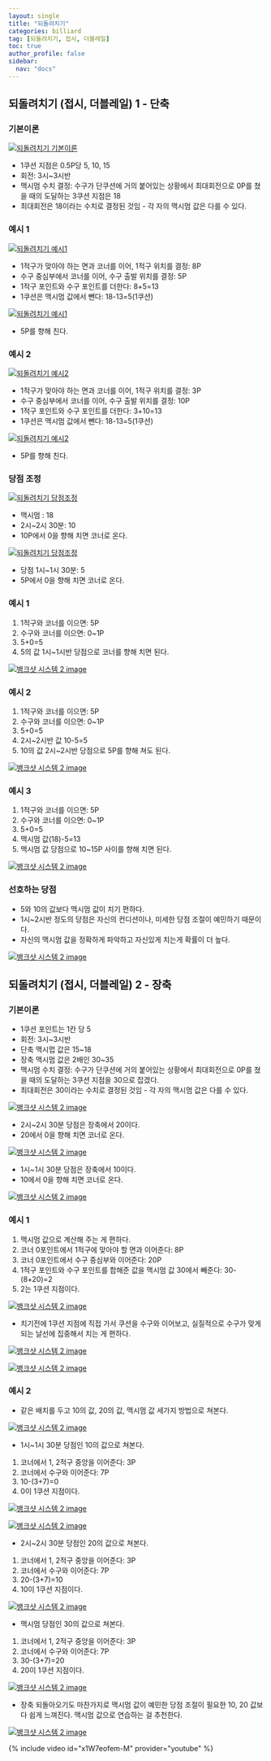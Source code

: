 ```yaml
---
layout: single
title: "되돌려치기"
categories: billiard
tag: [되돌려치기, 접시, 더블레일] 
toc: true
author_profile: false
sidebar:
  nav: "docs"
---
```


## 되돌려치기 (접시, 더블레일) 1 - 단축

### 기본이론
[![되돌려치기 기본이론](/images/되돌려치기_기본이론.png)](/images/되돌려치기_기본이론.png)
- 1쿠션 지점은 0.5P당 5, 10, 15
- 회전: 3시~3시반
- 맥시멈 수치 결정: 수구가 단쿠션에 거의 붙어있는 상황에서 최대회전으로 0P를 쳤을 때의 도달하는 3쿠션 지점은 18
- 최대회전은 18이라는 수치로 결정된 것임 - 각 자의 맥시멈 값은 다를 수 있다.

### 예시 1
[![되돌려치기 예시1](/images/되돌려치기_예시1.png)](/images/되돌려치기_예시1.png)
- 1적구가 맞아야 하는 면과 코너를 이어, 1적구 위치를 결정: 8P
- 수구 중심부에서 코너를 이어, 수구 출발 위치를 결정: 5P
- 1적구 포인트와 수구 포인트를 더한다: 8+5=13
- 1쿠션은 맥시멈 값에서 뺀다: 18-13=5(1쿠션)

[![되돌려치기 예시1](/images/되돌려치기_예시1-2.png)](/images/되돌려치기_예시1-2.png)
- 5P를 향해 친다.

### 예시 2
[![되돌려치기 예시2](/images/되돌려치기_예시2.png)](/images/되돌려치기_예시2.png)
- 1적구가 맞아야 하는 면과 코너를 이어, 1적구 위치를 결정: 3P
- 수구 중심부에서 코너를 이어, 수구 출발 위치를 결정: 10P
- 1적구 포인트와 수구 포인트를 더한다: 3+10=13
- 1쿠션은 맥시멈 값에서 뺀다: 18-13=5(1쿠션)

[![되돌려치기 예시2](/images/되돌려치기_예시2-2.png)](/images/되돌려치기_예시2-2.png)
- 5P를 향해 친다.

### 당점 조정
[![되돌려치기 당점조정](/images/당점조정1.png)](/images/당점조정1.png)
- 맥시멈 : 18
- 2시~2시 30분: 10
- 10P에서 0을 향해 치면 코너로 온다.

[![되돌려치기 당점조정](/images/당점조정2.png)](/images/당점조정2.png)
- 당점 1시~1시 30분: 5
- 5P에서 0을 향해 치면 코너로 온다.

### 예시 1

1. 1적구와 코너를 이으면: 5P
2. 수구와 코너를 이으면: 0~1P
3. 5+0=5
4. 5의 값 1시~1시반 당점으로 코너를 향해 치면 된다.

[![뱅크샷 시스템 2 image](https://slid-users-assets-v1-seoul.s3.ap-northeast-2.amazonaws.com/public/capture_images/b49d1545dec64a4892cce648446b3c67/8ff13b8d-ac82-4a35-b175-f1f670b31a21.png)](https://slid.cc/vdocs/b49d1545dec64a4892cce648446b3c67?v=ed9b35f4bfd4423ca79a18c495979cdf&start=288.8320451296997)

### 예시 2

1. 1적구와 코너를 이으면: 5P
2. 수구와 코너를 이으면: 0~1P
3. 5+0=5
4. 2시~2시반 값 10-5=5
5. 10의 값 2시~2시반 당점으로 5P를 향해 쳐도 된다.

[![뱅크샷 시스템 2 image](https://slid-users-assets-v1-seoul.s3.ap-northeast-2.amazonaws.com/public/capture_images/b49d1545dec64a4892cce648446b3c67/89231746-aae3-454f-92b6-9f653e35a350.png)](https://slid.cc/vdocs/b49d1545dec64a4892cce648446b3c67?v=ed9b35f4bfd4423ca79a18c495979cdf&start=316.51795296757507)

### 예시 3

1. 1적구와 코너를 이으면: 5P
2. 수구와 코너를 이으면: 0~1P
3. 5+0=5
4. 맥시멈 값(18)-5=13
5. 맥시멈 값 당점으로 10~15P 사이를 향해 치면 된다.

[![뱅크샷 시스템 2 image](https://slid-users-assets-v1-seoul.s3.ap-northeast-2.amazonaws.com/public/capture_images/b49d1545dec64a4892cce648446b3c67/64775548-09db-4286-8453-0f5621fdaff2.png)](https://slid.cc/vdocs/b49d1545dec64a4892cce648446b3c67?v=ed9b35f4bfd4423ca79a18c495979cdf&start=351.3420090591278)

### 선호하는 당점

- 5와 10의 값보다 맥시멈 값이 치기 편하다.
- 1시~2시반 정도의 당점은 자신의 컨디션이나, 미세한 당점 조절이 예민하기 때문이다.
- 자신의 맥시멈 값을 정확하게 파악하고 자신있게 치는게 확률이 더 높다.

[![뱅크샷 시스템 2 image](https://slid-users-assets-v1-seoul.s3.ap-northeast-2.amazonaws.com/public/capture_images/b49d1545dec64a4892cce648446b3c67/df9e5e36-85da-445c-92d3-901406f85581.png)](https://slid.cc/vdocs/b49d1545dec64a4892cce648446b3c67?v=ed9b35f4bfd4423ca79a18c495979cdf&start=380.01093706866453)

## 되돌려치기 (접시, 더블레일) 2 - 장축

### 기본이론

- 1쿠션 포인트는 1칸 당 5
- 회전: 3시~3시반
- 단축 맥시멉 값은 15~18
- 장축 맥시멈 값은 2배인 30~35
- 맥시멈 수치 결정: 수구가 단쿠션에 거의 붙어있는 상황에서 최대회전으로 0P를 쳤을 때의 도달하는 3쿠션 지점을 30으로 잡겠다.
- 최대회전은 30이라는 수치로 결정된 것임 - 각 자의 맥시멈 값은 다를 수 있다.

[![뱅크샷 시스템 2 image](https://slid-users-assets-v1-seoul.s3.ap-northeast-2.amazonaws.com/public/capture_images/b49d1545dec64a4892cce648446b3c67/7f9eb830-66c2-4d73-add2-3c20225ce693.png)](https://slid.cc/vdocs/b49d1545dec64a4892cce648446b3c67?v=ed9b35f4bfd4423ca79a18c495979cdf&start=439.2059728817444)

- 2시~2시 30분 당점은 장축에서 20이다.
- 20에서 0을 향해 치면 코너로 온다.

[![뱅크샷 시스템 2 image](https://slid-users-assets-v1-seoul.s3.ap-northeast-2.amazonaws.com/public/capture_images/b49d1545dec64a4892cce648446b3c67/257eb987-7514-4420-8a2e-963f3ed8d17b.png)](https://slid.cc/vdocs/b49d1545dec64a4892cce648446b3c67?v=ed9b35f4bfd4423ca79a18c495979cdf&start=470.78818001144407)

- 1시~1시 30분 당점은 장축에서 10이다.
- 10에서 0을 향해 치면 코너로 온다.

[![뱅크샷 시스템 2 image](https://slid-users-assets-v1-seoul.s3.ap-northeast-2.amazonaws.com/public/capture_images/b49d1545dec64a4892cce648446b3c67/a9c8d091-8d03-4010-857a-3d649b009402.png)](https://slid.cc/vdocs/b49d1545dec64a4892cce648446b3c67?v=ed9b35f4bfd4423ca79a18c495979cdf&start=497.2766209332428)

### 예시 1

1. 맥시멈 값으로 계산해 주는 게 편하다.
2. 코너 0포인트에서 1적구에 맞아야 할 면과 이어준다: 8P
3. 코너 0포인트에서 수구 중심부와 이어준다: 20P
4. 1적구 포인트와 수구 포인트를 합해준 값을 맥시멈 값 30에서 빼준다: 30-(8+20)=2
5. 2는 1쿠션 지점이다.

[![뱅크샷 시스템 2 image](https://slid-users-assets-v1-seoul.s3.ap-northeast-2.amazonaws.com/public/capture_images/b49d1545dec64a4892cce648446b3c67/f379be60-1db8-4d17-8b91-90f98de00f70.png)](https://slid.cc/vdocs/b49d1545dec64a4892cce648446b3c67?v=ed9b35f4bfd4423ca79a18c495979cdf&start=560.5513581354218)


- 치기전에 1쿠션 지점에 직접 가서 쿠션을 수구와 이어보고, 실질적으로 수구가 맞게 되는 날선에 집중해서 치는 게 편하다.

[![뱅크샷 시스템 2 image](https://slid-users-assets-v1-seoul.s3.ap-northeast-2.amazonaws.com/public/capture_images/b49d1545dec64a4892cce648446b3c67/6c0e7200-9f0f-48c0-a8ab-9be9717757f3.png)](https://slid.cc/vdocs/b49d1545dec64a4892cce648446b3c67?v=ed9b35f4bfd4423ca79a18c495979cdf&start=575.3180229771118)

[![뱅크샷 시스템 2 image](https://slid-users-assets-v1-seoul.s3.ap-northeast-2.amazonaws.com/public/capture_images/b49d1545dec64a4892cce648446b3c67/db545f4c-ec40-4200-ad81-4f38bbcb914a.png)](https://slid.cc/vdocs/b49d1545dec64a4892cce648446b3c67?v=ed9b35f4bfd4423ca79a18c495979cdf&start=580.6952360762939)

### 예시 2


- 같은 배치를 두고 10의 값, 20의 값, 맥시멈 값 세가지 방법으로 쳐본다.

[![뱅크샷 시스템 2 image](https://slid-users-assets-v1-seoul.s3.ap-northeast-2.amazonaws.com/public/capture_images/b49d1545dec64a4892cce648446b3c67/280058b9-4fd9-4acd-90b5-96c7d2cc5ad3.png)](https://slid.cc/vdocs/b49d1545dec64a4892cce648446b3c67?v=ed9b35f4bfd4423ca79a18c495979cdf&start=594.872904950409)

- 1시~1시 30분 당점인 10의 값으로 쳐본다.

1. 코너에서 1, 2적구 중앙을 이어준다: 3P
2. 코너에서 수구와 이어준다: 7P
3. 10-(3+7)=0
4. 0이 1쿠션 지점이다.

[![뱅크샷 시스템 2 image](https://slid-users-assets-v1-seoul.s3.ap-northeast-2.amazonaws.com/public/capture_images/b49d1545dec64a4892cce648446b3c67/3d826f81-f66b-4666-9a1a-eae9bd731fa0.png)](https://slid.cc/vdocs/b49d1545dec64a4892cce648446b3c67?v=ed9b35f4bfd4423ca79a18c495979cdf&start=619.2647220019073)

[![뱅크샷 시스템 2 image](https://slid-users-assets-v1-seoul.s3.ap-northeast-2.amazonaws.com/public/capture_images/b49d1545dec64a4892cce648446b3c67/4d98f815-ad0e-4a42-9b76-d034af135bb3.png)](https://slid.cc/vdocs/b49d1545dec64a4892cce648446b3c67?v=ed9b35f4bfd4423ca79a18c495979cdf&start=631.4979869866486)

- 2시~2시 30분 당점인 20의 값으로 쳐본다.

1. 코너에서 1, 2적구 중앙을 이어준다: 3P
2. 코너에서 수구와 이어준다: 7P
3. 20-(3+7)=10
4. 10이 1쿠션 지점이다.

[![뱅크샷 시스템 2 image](https://slid-users-assets-v1-seoul.s3.ap-northeast-2.amazonaws.com/public/capture_images/b49d1545dec64a4892cce648446b3c67/c50eed97-6411-4190-92fa-ab8248c99b6c.png)](https://slid.cc/vdocs/b49d1545dec64a4892cce648446b3c67?v=ed9b35f4bfd4423ca79a18c495979cdf&start=663.0084989141693)

- 맥시멈 당점인 30의 값으로 쳐본다.
1. 코너에서 1, 2적구 중앙을 이어준다: 3P
2. 코너에서 수구와 이어준다: 7P
3. 30-(3+7)=20
4. 20이 1쿠션 지점이다.

[![뱅크샷 시스템 2 image](https://slid-users-assets-v1-seoul.s3.ap-northeast-2.amazonaws.com/public/capture_images/b49d1545dec64a4892cce648446b3c67/c4795f4a-d57e-403d-aee0-061336b849ae.png)](https://slid.cc/vdocs/b49d1545dec64a4892cce648446b3c67?v=ed9b35f4bfd4423ca79a18c495979cdf&start=706.5457630534057)


- 장축 되돌아오기도 마찬가지로 맥시멈 값이 예민한 당점 조절이 필요한 10, 20 값보다 쉽게 느껴진다. 맥시멈 값으로 연습하는 걸 추천한다.

[![뱅크샷 시스템 2 image](https://slid-users-assets-v1-seoul.s3.ap-northeast-2.amazonaws.com/public/capture_images/b49d1545dec64a4892cce648446b3c67/3942cb83-8080-4272-8610-38f79ce4982b.png)](https://slid.cc/vdocs/b49d1545dec64a4892cce648446b3c67?v=ed9b35f4bfd4423ca79a18c495979cdf&start=728.3048309828339)

{% include video id="x1W7eofem-M" provider="youtube" %}

